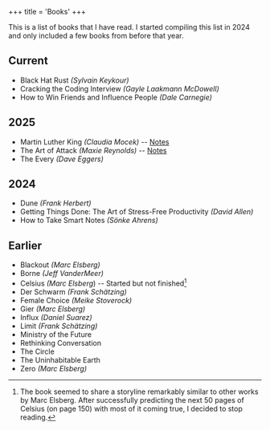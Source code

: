 +++
title = 'Books'
+++

This is a list of books that I have read.
I started compiling this list in 2024 and only included a few books from before that year.


## Current

- Black Hat Rust *(Sylvain Keykour)*
- Cracking the Coding Interview *(Gayle Laakmann McDowell)*
- How to Win Friends and Influence People *(Dale Carnegie)*

## 2025

- Martin Luther King *(Claudia Mocek)* -- [Notes](/books/2025-martin-luther-king-claudia-mocek)
- The Art of Attack *(Maxie Reynolds)* -- [Notes](/books/2025-the-art-of-attack-maxie-renolds)
- The Every *(Dave Eggers)*

## 2024

- Dune *(Frank Herbert)*
- Getting Things Done: The Art of Stress-Free Productivity *(David Allen)*
- How to Take Smart Notes *(Sönke Ahrens)*

## Earlier

- Blackout *(Marc Elsberg)*
- Borne *(Jeff VanderMeer)*
- Celsius *(Marc Elsberg*) -- Started but not finished[^1]
- Der Schwarm *(Frank Schätzing)*
- Female Choice *(Meike Stoverock)*
- Gier *(Marc Elsberg)*
- Influx *(Daniel Suarez)*
- Limit *(Frank Schätzing)*
- Ministry of the Future
- Rethinking Conversation
- The Circle
- The Uninhabitable Earth
- Zero *(Marc Elsberg)*

[^1]: The book seemed to share a storyline remarkably similar to other works by Marc Elsberg. After successfully predicting the next 50 pages of Celsius (on page 150) with most of it coming true, I decided to stop reading.
